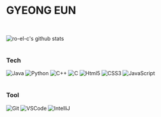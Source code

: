 # GYEONG EUN 
<br>

![ro-el-c's github stats](http://github-readme-stats.vercel.app/api?username=ro-el-c&show_icons=true&theme=vue-dark)<br><br>


### Tech

![Java](https://img.shields.io/badge/java-%23ED8B00.svg?style=for-the-badge&logo=java&logoColor=white)
![Python](https://img.shields.io/badge/python-3670A0?style=for-the-badge&logo=python&logoColor=ffdd54)
![C++](https://img.shields.io/badge/c++-%2300599C.svg?style=for-the-badge&logo=c%2B%2B&logoColor=white)
![C](https://img.shields.io/badge/C-A8B9CC.svg?&style=for-the-badge&logo=C&logoColor=white)
![Html5](https://img.shields.io/badge/HTML5-E34F26.svg?&style=for-the-badge&logo=HTML5&logoColor=white)
![CSS3](https://img.shields.io/badge/css3-%231572B6.svg?style=for-the-badge&logo=css3&logoColor=white)
![JavaScript](https://img.shields.io/badge/javascript-%23323330.svg?style=for-the-badge&logo=javascript&logoColor=%23F7DF1E)<br><br>

### Tool
![Git](https://img.shields.io/badge/Git-F46D01.svg?&style=for-the-badge&logo=Git&logoColor=white)
![VSCode](https://img.shields.io/badge/VSCode-007ACC.svg?&style=for-the-badge&logo=Visual%20Studio%20Code&logoColor=white)
![IntelliJ](https://img.shields.io/badge/IntelliJ-000000.svg?&style=for-the-badge&logo=IntelliJ%20IDEA&logoColor=white)

<!--<br><br><br>


[![Hits](https://hits.seeyoufarm.com/api/count/incr/badge.svg?url=https%3A%2F%2Fgithub.com%2Fro-el-c&count_bg=%238BD7FD&title_bg=%23FDABAB&icon=&icon_color=%23E7E7E7&title=hits&edge_flat=false)](https://hits.seeyoufarm.com)

-->


<!--
**ro-el-c/ro-el-c** is a ✨ _special_ ✨ repository because its `README.md` (this file) appears on your GitHub profile.

Here are some ideas to get you started:

- 🔭 I’m currently working on ...
- 🌱 I’m currently learning ...
- 👯 I’m looking to collaborate on ...
- 🤔 I’m looking for help with ...
- 💬 Ask me about ...
- 📫 How to reach me: ...
- 😄 Pronouns: ...
- ⚡ Fun fact: ...
-->
